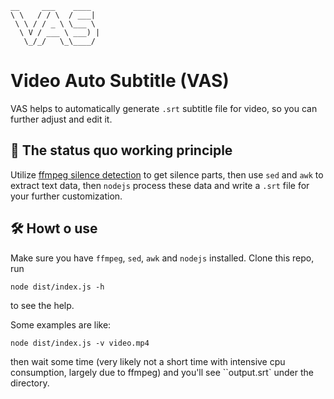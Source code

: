 
```
__     ___    ____
\ \   / / \  / ___|
 \ \ / / _ \ \___ \
  \ V / ___ \ ___) |
   \_/_/   \_\____/
```

# Video Auto Subtitle (VAS)

VAS helps to automatically generate `.srt` subtitle file for video, so you can further adjust and edit it.

## 🤔 The status quo working principle

Utilize [ffmpeg silence detection](http://underpop.online.fr/f/ffmpeg/help/silencedetect.htm.gz#:~:text=Detect%20silence%20in%20an%20audio,duration%20are%20expressed%20in%20seconds.) to get silence parts, then use `sed` and `awk` to extract text data, then `nodejs` process these data and write a `.srt` file for your further customization.

## 🛠 Howt o use

Make sure you have `ffmpeg`, `sed`, `awk` and `nodejs` installed. Clone this repo, run 

```
node dist/index.js -h 
```

to see the help.

Some examples are like:

```
node dist/index.js -v video.mp4
```

then wait some time (very likely not a short time with intensive cpu consumption, largely due to ffmpeg) and you'll see ``output.srt` under the directory.


